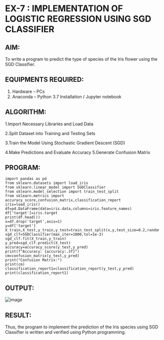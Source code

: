 # EX-7 : IMPLEMENTATION OF LOGISTIC REGRESSION USING SGD CLASSIFIER
## AIM:
To write a program to predict the type of species of the Iris flower using the SGD Classifier.

## EQUIPMENTS REQUIRED:
1. Hardware – PCs
2. Anaconda – Python 3.7 Installation / Jupyter notebook

## ALGORITHM:
1.Import Necessary Libraries and Load Data

2.Split Dataset into Training and Testing Sets

3.Train the Model Using Stochastic Gradient Descent (SGD)

4.Make Predictions and Evaluate Accuracy 5.Generate Confusion Matrix 

## PROGRAM:
```
import pandas as pd
from sklearn.datasets import load_iris
from sklearn.linear_model import SGDClassifier
from sklearn.model_selection import train_test_split
from sklearn.metrics import accuracy_score,confusion_matrix,classification_report
iris=load_iris()
df=pd.DataFrame(data=iris.data,columns=iris.feature_names)
df['target']=iris.target
print(df.head())
x=df.drop('target',axis=1)
y=df['target']
X_train,X_test,y_train,y_test=train_test_split(x,y,test_size=0.2,random_state=42)
sgd_clf=SGDClassifier(max_iter=1000,tol=1e-3)
sgd_clf.fit(X_train,y_train)
y_pred=sgd_clf.predict(X_test)
accuracy=accuracy_score(y_test,y_pred)
print(f"Accuracy: {accuracy:.3f}")
cm=confusion_matrix(y_test,y_pred)
print("Confusion Matrix:")
print(cm)
classification_report1=classification_report(y_test,y_pred)
print(classification_report1)
```

## OUTPUT:
![image](https://github.com/user-attachments/assets/ef01f41d-b230-4d4e-85a8-4b77a1b7ca29)



## RESULT:
Thus, the program to implement the prediction of the Iris species using SGD Classifier is written and verified using Python programming.
